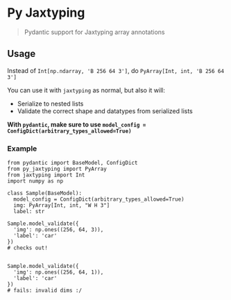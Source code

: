 # Py Jaxtyping

> Pydantic support for Jaxtyping array annotations

## Usage
  
Instead of `Int[np.ndarray, 'B 256 64 3']`, do `PyArray[Int, int, 'B 256 64 3']`

You can use it with `jaxtyping` as normal, but also it will:
- Serialize to nested lists
- Validate the correct shape and datatypes from serialized lists

**With `pydantic`, make sure to use `model_config = ConfigDict(arbitrary_types_allowed=True)`**

### Example
```
from pydantic import BaseModel, ConfigDict
from py_jaxtyping import PyArray
from jaxtyping import Int
import numpy as np

class Sample(BaseModel):
  model_config = ConfigDict(arbitrary_types_allowed=True)
  img: PyArray[Int, int, "W H 3"]
  label: str

Sample.model_validate({
  'img': np.ones((256, 64, 3)),
  'label': 'car'
})
# checks out!


Sample.model_validate({
  'img': np.ones((256, 64, 1)),
  'label': 'car'
})
# fails: invalid dims :/
```